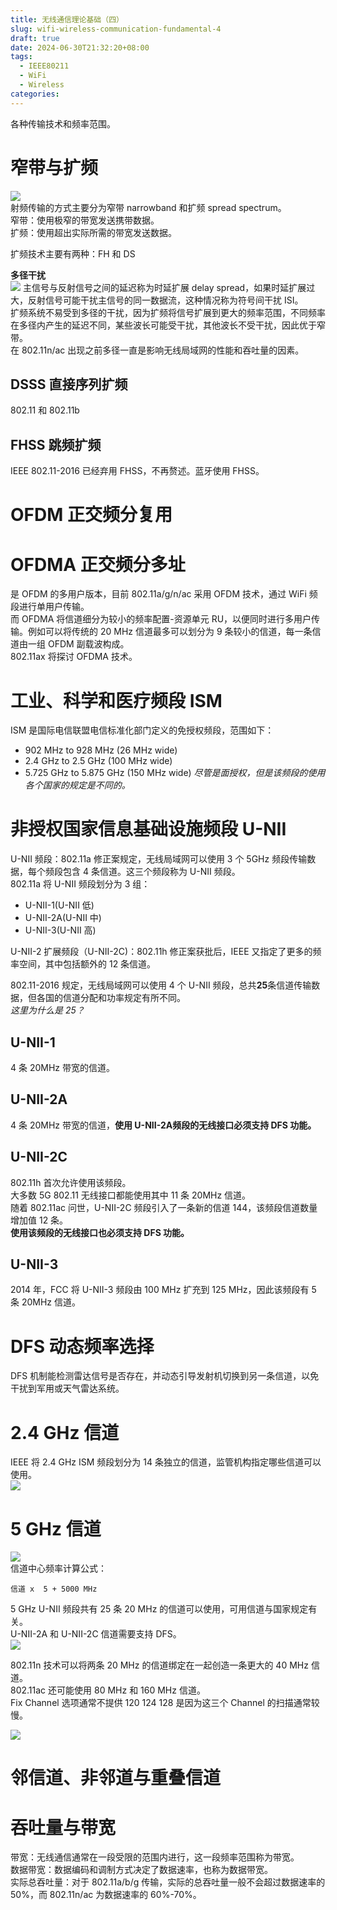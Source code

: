 ```yaml
---
title: 无线通信理论基础（四）
slug: wifi-wireless-communication-fundamental-4
draft: true
date: 2024-06-30T21:32:20+08:00
tags:
  - IEEE80211
  - WiFi
  - Wireless
categories:
---
```



各种传输技术和频率范围。<br>

# 窄带与扩频
![](https://img.jaxwang.top/2024/06/13e863e07b7ef254346f03794ad711df.png)<br>
射频传输的方式主要分为窄带 narrowband 和扩频 spread spectrum。<br>
窄带：使用极窄的带宽发送携带数据。<br>
扩频：使用超出实际所需的带宽发送数据。<br>

扩频技术主要有两种：FH 和 DS<br>



**多径干扰**<br>
![](https://img.jaxwang.top/2024/06/3b0bac646faef2045c408753b7248cc6.png)
主信号与反射信号之间的延迟称为时延扩展 delay spread，如果时延扩展过大，反射信号可能干扰主信号的同一数据流，这种情况称为符号间干扰 ISI。<br>
扩频系统不易受到多径的干扰，因为扩频将信号扩展到更大的频率范围，不同频率在多径内产生的延迟不同，某些波长可能受干扰，其他波长不受干扰，因此优于窄带。<br>
在 802.11n/ac 出现之前多径一直是影响无线局域网的性能和吞吐量的因素。<br>

## DSSS 直接序列扩频
802.11 和 802.11b<br>

## FHSS 跳频扩频

IEEE 802.11-2016 已经弃用 FHSS，不再赘述。蓝牙使用 FHSS。<br>



# OFDM 正交频分复用



# OFDMA 正交频分多址
是 OFDM 的多用户版本，目前 802.11a/g/n/ac 采用 OFDM 技术，通过 WiFi 频段进行单用户传输。<br>
而 OFDMA 将信道细分为较小的频率配置-资源单元 RU，以便同时进行多用户传输。例如可以将传统的 20 MHz 信道最多可以划分为 9 条较小的信道，每一条信道由一组 OFDM 副载波构成。<br>
802.11ax 将探讨 OFDMA 技术。<br>

# 工业、科学和医疗频段 ISM

ISM 是国际电信联盟电信标准化部门定义的免授权频段，范围如下：<br>
* 902 MHz to 928 MHz (26 MHz wide) 
* 2.4 GHz to 2.5 GHz (100 MHz wide)
* 5.725 GHz to 5.875 GHz (150 MHz wide)
*尽管是面授权，但是该频段的使用各个国家的规定是不同的。*<br>





# 非授权国家信息基础设施频段 U-NII

U-NII 频段：802.11a 修正案规定，无线局域网可以使用 3 个 5GHz 频段传输数据，每个频段包含 4 条信道。这三个频段称为 U-NII 频段。<br>
802.11a 将 U-NII 频段划分为 3 组：<br>
* U-NII-1(U-NII 低)
* U-NII-2A(U-NII 中)
* U-NII-3(U-NII 高)

U-NII-2 扩展频段（U-NII-2C)：802.11h 修正案获批后，IEEE 又指定了更多的频率空间，其中包括额外的 12 条信道。<br>

802.11-2016 规定，无线局域网可以使用 4 个 U-NII 频段，总共**25**条信道传输数据，但各国的信道分配和功率规定有所不同。<br>
*这里为什么是 25？*<br>

## U-NII-1

4 条 20MHz 带宽的信道。<br>


## U-NII-2A

4 条 20MHz 带宽的信道，**使用 U-NII-2A频段的无线接口必须支持 DFS 功能。**<br>

## U-NII-2C
802.11h 首次允许使用该频段。<br>
大多数 5G 802.11 无线接口都能使用其中 11 条 20MHz 信道。<br>
随着 802.11ac 问世，U-NII-2C 频段引入了一条新的信道 144，该频段信道数量增加值 12 条。<br>
**使用该频段的无线接口也必须支持 DFS 功能。**<br>

## U-NII-3
2014 年，FCC 将 U-NII-3 频段由 100 MHz 扩充到 125 MHz，因此该频段有 5 条 20MHz 信道。<br>

# DFS 动态频率选择

DFS 机制能检测雷达信号是否存在，并动态引导发射机切换到另一条信道，以免干扰到军用或天气雷达系统。<br>


# 2.4 GHz 信道
IEEE 将 2.4 GHz ISM 频段划分为 14 条独立的信道，监管机构指定哪些信道可以使用。<br>
![](https://img.jaxwang.top/2024/07/3fb9e68f43c6cf3d51b4e88431706a7e.png)<br>



# 5 GHz 信道
![](https://img.jaxwang.top/2024/07/54b2dcd596bdd7f6a027a4541ca58dbc.png)<br>
信道中心频率计算公式：<br>
```
信道 x  5 + 5000 MHz
```

5 GHz U-NII 频段共有 25 条 20 MHz 的信道可以使用，可用信道与国家规定有关。<br>
U-NII-2A 和 U-NII-2C 信道需要支持 DFS。<br>
![](https://img.jaxwang.top/2024/07/2a48387b6884d3adbfc186539ab5acc4.png)<br>

802.11n 技术可以将两条 20 MHz 的信道绑定在一起创造一条更大的 40 MHz 信道。<br>
802.11ac 还可能使用 80 MHz 和 160 MHz 信道。<br>
Fix Channel 选项通常不提供 120 124 128 是因为这三个 Channel 的扫描通常较慢。

![](https://img.jaxwang.top/2024/07/6f5ad0cacde8d84d549450b769cee59a.png)


# 邻信道、非邻道与重叠信道



# 吞吐量与带宽

带宽：无线通信通常在一段受限的范围内进行，这一段频率范围称为带宽。<br>
数据带宽：数据编码和调制方式决定了数据速率，也称为数据带宽。<br>
实际总吞吐量：对于 802.11a/b/g 传输，实际的总吞吐量一般不会超过数据速率的 50%，而 802.11n/ac 为数据速率的 60%-70%。<br>


